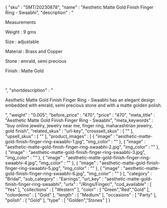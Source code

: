 {
  "sku" : "SMT/20230878",
  "name" : "Aesthetic Matte Gold Finish Finger Ring - Swaabhi",
  "description" : "<p>Measurements</p> <p>Weight : 9 gms</p> <p>Size : adjustable</p> <p>Material : Brass and Copper</p> <p>Stone : emrald, semi precious</p> <p>Finish : Matte Gold</p> <p>&nbsp;</p>",
  "shortdescription" : "<p>Aesthetic Matte Gold Finish Finger Ring - Swaabhi has an elegant design embedded with emrald, semi precious stone and with a matte golden polish.</p>",
  "weight" : "0.005",
  "before_price" : "470",
  "price" : "470",
  "meta_title" : "Aesthetic Matte Gold Finish Finger Ring - Swaabhi",
  "meta_keywords" : "buy online jewelry, jewelry near me, finger ring, maharashtrian jewelry, gold finish",
  "related_skus" : "url-key",
  "crosssell_skus" : [ "" ],
  "upsell_skus" : [ "" ],
  "product_images" : [ {
    "image" : "aesthetic-matte-gold-finish-finger-ring-swaabhi-1.jpg",
    "img_color" : ""
  }, {
    "image" : "aesthetic-matte-gold-finish-finger-ring-swaabhi-2.jpg",
    "img_color" : ""
  }, {
    "image" : "aesthetic-matte-gold-finish-finger-ring-swaabhi-3.jpg",
    "img_color" : ""
  }, {
    "image" : "aesthetic-matte-gold-finish-finger-ring-swaabhi-4.jpg",
    "img_color" : ""
  }, {
    "image" : "aesthetic-matte-gold-finish-finger-ring-swaabhi-5.jpg",
    "img_color" : ""
  }, {
    "image" : "aesthetic-matte-gold-finish-finger-ring-swaabhi-6.jpg",
    "img_color" : ""
  } ],
  "category" : "Bridal",
  "sub_category" : "Earrings",
  "url_key" : "aesthetic-matte-gold-finish-finger-ring-swaabhi",
  "urlx" : "/Rings/Finger/",
  "cod_available" : [ "Yes" ],
  "collections" : [ "Western" ],
  "color" : [ "Green","Red","Gold" ],
  "colordemo" : [ "Gold" ],
  "length" : [ "Medium" ],
  "occasions" : [ "Party" ],
  "polish" : [ "Gold" ],
  "type" : [ "Golden","Stones" ]
}